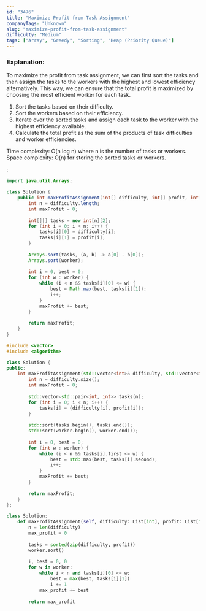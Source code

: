 ```yaml
---
id: "3476"
title: "Maximize Profit from Task Assignment"
companyTags: "Unknown"
slug: "maximize-profit-from-task-assignment"
difficulty: "Medium"
tags: ["Array", "Greedy", "Sorting", "Heap (Priority Queue)"]
---
```


### Explanation:
To maximize the profit from task assignment, we can first sort the tasks and then assign the tasks to the workers with the highest and lowest efficiency alternatively. This way, we can ensure that the total profit is maximized by choosing the most efficient worker for each task.

1. Sort the tasks based on their difficulty.
2. Sort the workers based on their efficiency.
3. Iterate over the sorted tasks and assign each task to the worker with the highest efficiency available.
4. Calculate the total profit as the sum of the products of task difficulties and worker efficiencies.

Time complexity: O(n log n) where n is the number of tasks or workers.
Space complexity: O(n) for storing the sorted tasks or workers.

:

```java
import java.util.Arrays;

class Solution {
    public int maxProfitAssignment(int[] difficulty, int[] profit, int[] worker) {
        int n = difficulty.length;
        int maxProfit = 0;
        
        int[][] tasks = new int[n][2];
        for (int i = 0; i < n; i++) {
            tasks[i][0] = difficulty[i];
            tasks[i][1] = profit[i];
        }
        
        Arrays.sort(tasks, (a, b) -> a[0] - b[0]);
        Arrays.sort(worker);
        
        int i = 0, best = 0;
        for (int w : worker) {
            while (i < n && tasks[i][0] <= w) {
                best = Math.max(best, tasks[i][1]);
                i++;
            }
            maxProfit += best;
        }
        
        return maxProfit;
    }
}
```

```cpp
#include <vector>
#include <algorithm>

class Solution {
public:
    int maxProfitAssignment(std::vector<int>& difficulty, std::vector<int>& profit, std::vector<int>& worker) {
        int n = difficulty.size();
        int maxProfit = 0;
        
        std::vector<std::pair<int, int>> tasks(n);
        for (int i = 0; i < n; i++) {
            tasks[i] = {difficulty[i], profit[i]};
        }
        
        std::sort(tasks.begin(), tasks.end());
        std::sort(worker.begin(), worker.end());
        
        int i = 0, best = 0;
        for (int w : worker) {
            while (i < n && tasks[i].first <= w) {
                best = std::max(best, tasks[i].second);
                i++;
            }
            maxProfit += best;
        }
        
        return maxProfit;
    }
};
```

```python
class Solution:
    def maxProfitAssignment(self, difficulty: List[int], profit: List[int], worker: List[int]) -> int:
        n = len(difficulty)
        max_profit = 0
        
        tasks = sorted(zip(difficulty, profit))
        worker.sort()
        
        i, best = 0, 0
        for w in worker:
            while i < n and tasks[i][0] <= w:
                best = max(best, tasks[i][1])
                i += 1
            max_profit += best
        
        return max_profit
```
